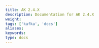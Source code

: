 ```yaml
---
title: AK 2.4.X
description: Documentation for AK 2.4.X
weight: 
tags: ['kafka', 'docs']
aliases: 
keywords: 
type: docs
---
```


